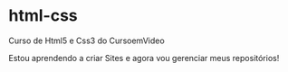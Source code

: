 # html-css
 Curso de Html5 e Css3 do CursoemVideo

Estou aprendendo a criar Sites e agora vou gerenciar meus repositórios!